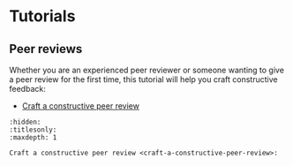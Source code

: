 # Tutorials

## Peer reviews

Whether you are an experienced peer reviewer or someone wanting to give a peer review for the first time, this tutorial will help you craft constructive feedback:
- [Craft a constructive peer review](craft-a-constructive-peer-review)

```{toctree}
:hidden:
:titlesonly:
:maxdepth: 1

Craft a constructive peer review <craft-a-constructive-peer-review>:

```
